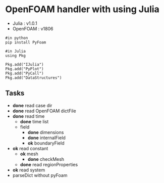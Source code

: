 # OpenFOAM handler with using Julia

- Julia : v1.0.1
- OpenFOAM : v1806

```
#in python
pip install PyFoam

#in Julia
using Pkg

Pkg.add("IJulia")
Pkg.add("PyPlot")
Pkg.add("PyCall")
Pkg.add("DataStructures")
```

## Tasks

- __done__ read case dir
- __done__ read OpenFOAM dictFile
- __done__ read time
  - __done__ time list
  - field
	- __done__ dimensions
	- __done__ internalField
	- __ok__ boundaryField
- __ok__ read constant
  - __ok__ mesh
    - __done__ checkMesh
  - __done__ read regionProperties
- __ok__ read system
- parseDict without pyFoam
